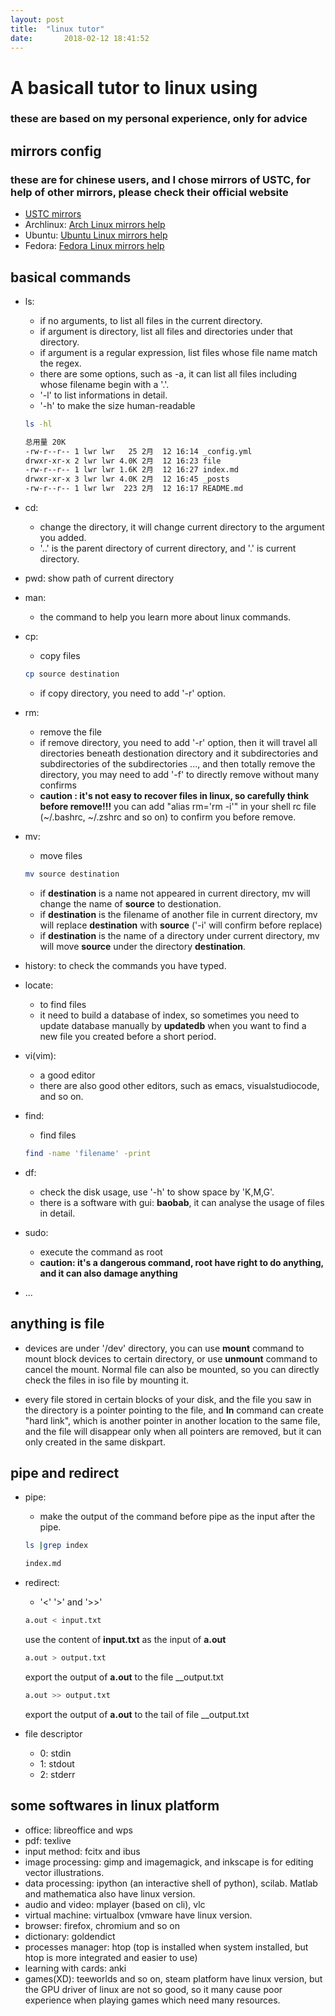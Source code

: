 ```yaml
---
layout:	post
title:	"linux tutor"
date:		2018-02-12 18:41:52
---
```

# A basicall tutor to linux using
### these are based on my personal experience, only for advice
## mirrors config
### these are for chinese users, and I chose mirrors of USTC, for help of other mirrors, please check their official website
- [USTC mirrors](http://mirrors.ustc.edu.cn/)
- Archlinux: [Arch Linux mirrors help](http://mirrors.ustc.edu.cn/help/archlinux.html)
- Ubuntu: [Ubuntu Linux mirrors help](http://mirrors.ustc.edu.cn/help/ubuntu.html)
- Fedora: [Fedora Linux mirrors help](http://mirrors.ustc.edu.cn/help/fedora.html)
## basical commands
- ls: 
	- if no arguments, to list all files in the current directory.
	- if argument is directory, list all files and directories under that directory.
	- if argument is a regular expression, list files whose file name match the regex.
	- there are some options, such as -a, it can list all files including whose filename begin with a '.'.
	- '-l' to list informations in detail.
	- '-h' to make the size human-readable

	```sh
	ls -hl

	总用量 20K
	-rw-r--r-- 1 lwr lwr   25 2月  12 16:14 _config.yml
	drwxr-xr-x 2 lwr lwr 4.0K 2月  12 16:23 file
	-rw-r--r-- 1 lwr lwr 1.6K 2月  12 16:27 index.md
	drwxr-xr-x 3 lwr lwr 4.0K 2月  12 16:45 _posts
	-rw-r--r-- 1 lwr lwr  223 2月  12 16:17 README.md
	```

- cd:
	- change the directory, it will change current directory to the argument you added.
	- '..' is the parent directory of current directory, and '.' is current directory.

- pwd:
	show path of current directory

- man:
	- the command to help you learn more about linux commands.

- cp:
	- copy files

	```sh
	cp source destination
	```
	- if copy directory, you need to add '-r' option.

- rm:
	- remove the file
	- if remove directory, you need to add '-r' option, then it will travel all directories beneath destionation directory and it subdirectories and subdirectories of the subdirectories ..., and then totally remove the directory, you may need to add '-f' to directly remove without many confirms
	- **caution : it's not easy to recover files in linux, so carefully think before remove!!!** you can add "alias rm='rm -i'" in your shell rc file (~/.bashrc, ~/.zshrc and so on) to confirm you before remove.

- mv:
	- move files

	```sh
	mv source destination
	```
	- if __destination__ is a name not appeared in current directory, mv will change the name of __source__ to destionation.
	- if __destination__ is the filename of another file in current directory, mv will replace __destination__ with __source__ ('-i' will confirm before replace)
	- if __destination__ is the name of a directory under current directory, mv will move __source__ under the directory __destination__.

- history:
	to check the commands you have typed.

- locate:
	- to find files
	- it need to build a database of index, so sometimes you need to update database manually by __updatedb__ when you want to find a new file you created before a short period.

- vi(vim):
	- a good editor
	- there are also good other editors, such as emacs, visualstudiocode, and so on.

- find:
	- find files

	```sh
	find -name 'filename' -print
	```

- df:
	- check the disk usage, use '-h' to show space by 'K,M,G'.
	- there is a software with gui: __baobab__, it can analyse the usage of files in detail.

- sudo:
	- execute the command as root
	- **caution: it's a dangerous command, root have right to do anything, and it can also damage anything**

- ...

## anything is file

- devices are under '/dev' directory, you can use __mount__ command to mount block devices to certain directory, or use __unmount__ command to cancel the mount. Normal file can also be mounted, so you can directly check the files in iso file by mounting it.

- every file stored in certain blocks of your disk, and the file you saw in the directory is a pointer pointing to the file, and __ln__ command can create "hard link", which is another pointer in another location to the same file, and the file will disappear only when all pointers are removed, but it can only created in the same diskpart.

## pipe and redirect

- pipe:
	- make the output of the command before pipe as the input after the pipe.

	```sh
	ls |grep index

	index.md
	```

- redirect:
	- '<' '>' and '>>'

	```sh
	a.out < input.txt
	```

	use the content of __input.txt__ as the input of __a.out__

	```sh
	a.out > output.txt
	```

	export the output of __a.out__ to the file __output.txt

	```sh
	a.out >> output.txt
	```

	export the output of __a.out__ to the tail of file __output.txt

- file descriptor
	- 0: stdin
	- 1: stdout
	- 2: stderr

## some softwares in linux platform

- office: libreoffice and wps
- pdf: texlive
- input method: fcitx and ibus
- image processing: gimp and imagemagick, and inkscape is for editing vector illustrations.
- data processing: ipython (an interactive shell of python), scilab. Matlab and mathematica also have linux version.
- audio and video: mplayer (based on cli), vlc
- virtual machine: virtualbox (vmware have linux version.
- browser: firefox, chromium and so on
- dictionary: goldendict
- processes manager: htop (top is installed when system installed, but htop is more integrated and easier to use)
- learning with cards: anki
- games(XD): teeworlds and so on, steam platform have linux version, but the GPU driver of linux are not so good, so it many cause poor experience when playing games which need many resources.

